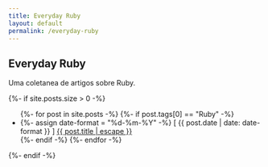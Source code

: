 ```yaml
---
title: Everyday Ruby
layout: default
permalink: /everyday-ruby
---
```


## Everyday Ruby

Uma coletanea de artigos sobre Ruby.

<p>

{%- if site.posts.size > 0 -%}
  <ul>
    {%- for post in site.posts -%}
        {%- if post.tags[0] == "Ruby" -%}
            <li>
                {%- assign date-format = "%d-%m-%Y" -%}
                [ {{ post.date | date: date-format }} ] <a href="{{ post.url | relative_url }}">{{ post.title | escape }}</a>
            </li>
        {%- endif -%}
    {%- endfor -%}
  </ul>
{%- endif -%}

</p>
